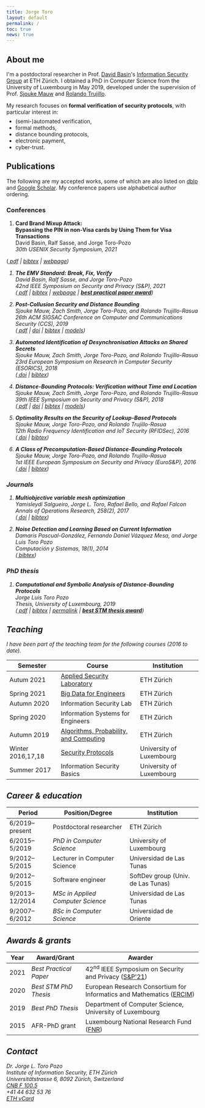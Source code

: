 ```yaml
---
title: Jorge Toro
layout: default
permalink: /
toc: true
news: true
---
```


## About me

I'm a postdoctoral researcher in Prof. [David Basin](https://www.inf.ethz.ch/personal/basin/)'s [Information Security Group](https://infsec.ethz.ch/) at ETH Zürich. I obtained a PhD in Computer Science from the University of Luxembourg in May 2019, developed under the supervision of Prof. [Sjouke Mauw](https://satoss.uni.lu/sjouke/) and [Rolando Trujillo](https://www.deakin.edu.au/about-deakin/people/rolando-trujillo-rasua).

My research focuses on **formal verification of security protocols**, with particular interest in:
<ul style="margin-top: -.5em">
<li> (semi-)automated verification, </li>
<li> formal methods, </li>
<li> distance bounding protocols, </li>
<li> electronic payment,</li>
<li> cyber-trust.</li>
</ul>

## Publications

The following are my accepted works, some of which are also listed on [dblp](https://dblp.org/search?q=jorge%20toro-pozo) and [Google Scholar](https://scholar.google.com/citations?user=mF6Rm5oAAAAJ). My conference papers use alphabetical author ordering.

### Conferences

1. **Card Brand Mixup Attack:**<br>
**Bypassing the PIN in non-Visa cards by Using Them for Visa Transactions**<br>
David Basin, Ralf Sasse, and Jorge Toro-Pozo<br>
*30th USENIX Security Symposium, 2021*<br>
<!--([<i class="far fa-file-pdf fs-point-9"/> pdf](/assets/files/papers/USENIX21.pdf) \| -->
([<i class="far fa-file-pdf fs-point-9"/> pdf](https://www.usenix.org/system/files/sec21fall-basin.pdf) \| 
[<i class="fas fa-download fs-point-7"/> bibtex](https://www.usenix.org/biblio/export/bibtex/272165) \|
[<i class="fas fa-link fs-point-8"/> webpage](https://emvrace.github.io/)<!-- \| 
[<i class="fab fa-github fs-point-9"/> models](https://github.com/EMVrace/EMVerify-PAN-routing) \| 
[<i class="fab fa-youtube fs-point-8"/> demo](https://youtu.be/8d7UgIiMRBU)-->)

1. **The EMV Standard: Break, Fix, Verify**<br>
David Basin, Ralf Sasse, and Jorge Toro-Pozo<br>
*42nd IEEE Symposium on Security and Privacy (S&P), 2021*<br>
([<i class="ai ai-arxiv"/> pdf](https://arxiv.org/pdf/2006.08249.pdf) \| 
[<i class="fas fa-link fs-point-8"/> bibtex](https://www.computer.org/csdl/api/v1/citation/bibtex/proceedings/1mbmGIGBpK0/893400a629) \| 
[<i class="fas fa-link fs-point-8"/> webpage](https://emvrace.github.io/)<!-- \| 
[<i class="fab fa-github fs-point-9"/> models](https://github.com/EMVrace/EMVerify) \| 
[<i class="fab fa-youtube fs-point-8"/> teaser](https://youtu.be/HrBgPIiqqf8) \|
[<i class="fab fa-youtube fs-point-8"/> demo](https://youtu.be/JyUsMLxCCt8)--> \|
**[<i class="fas fa-award fs-point-9"/> best practical paper award](https://www.ieee-security.org/TC/SP2021/awards.html)**)

1. **Post-Collusion Security and Distance Bounding**<br>
Sjouke Mauw, Zach Smith, Jorge Toro-Pozo, and Rolando Trujillo-Rasua<br>
*26th ACM SIGSAC Conference on Computer and Communications Security (CCS), 2019*<br>
([<i class="far fa-file-pdf fs-point-9"/> pdf](https://drive.google.com/file/d/1gm_eA_DBNoX-P_e6n5Vj7BUOa6BG4PCu/view?usp=sharing) \| 
[<i class="fas fa-link fs-point-8"/> doi](https://doi.org/10.1145/3319535.3345651) \| 
[<i class="fas fa-link fs-point-8"/> bibtex](https://dblp.uni-trier.de/rec/bibtex/conf/ccs/MauwSTT19) \| 
[<i class="fab fa-github fs-point-9"/> models](https://github.com/jorgetp/dbverify))

1. **Automated Identification of Desynchronisation Attacks on Shared Secrets**<br>
Sjouke Mauw, Zach Smith, Jorge Toro-Pozo, and Rolando Trujillo-Rasua<br>
*23rd European Symposium on Research in Computer Security (ESORICS), 2018*<br>
([<i class="fas fa-link fs-point-8"/> doi](https://doi.org/10.1007/978-3-319-99073-6_20) \| 
[<i class="fas fa-link fs-point-8"/> bibtex](https://dblp.uni-trier.de/rec/bibtex/conf/esorics/MauwSTT18))

1. **Distance-Bounding Protocols: Verification without Time and Location**<br>
Sjouke Mauw, Zach Smith, Jorge Toro-Pozo, and Rolando Trujillo-Rasua<br>
*39th IEEE Symposium on Security and Privacy (S&P), 2018*<br>
([<i class="far fa-file-pdf fs-point-9"/> pdf](/assets/files/papers/SP18.pdf) \| 
[<i class="fas fa-link fs-point-8"/> doi](https://doi.org/10.1109/SP.2018.00001) \| 
[<i class="fas fa-link fs-point-8"/> bibtex](https://dblp.uni-trier.de/rec/bibtex/conf/sp/MauwSTT18) \| 
[<i class="fab fa-github fs-point-9"/> models](https://github.com/jorgetp/dbverify))

1. **Optimality Results on the Security of Lookup-Based Protocols**<br>
Sjouke Mauw, Jorge Toro-Pozo, and Rolando Trujillo-Rasua<br>
*12th Radio Frequency Identification and IoT Security (RFIDSec), 2016*<br>
([<i class="fas fa-link fs-point-8"/> doi](https://doi.org/10.1007/978-3-319-62024-4_10) \| 
[<i class="fas fa-link fs-point-8"/> bibtex](https://dblp.uni-trier.de/rec/bibtex/conf/rfidsec/MauwTT16))

1. **A Class of Precomputation-Based Distance-Bounding Protocols**<br>
Sjouke Mauw, Jorge Toro-Pozo, and Rolando Trujillo-Rasua<br>
*1st IEEE European Symposium on Security and Privacy (EuroS&P), 2016*<br>
([<i class="fas fa-link fs-point-8"/> doi](https://doi.org/10.1109/EuroSP.2016.19) \| 
[<i class="fas fa-link fs-point-8"/> bibtex](https://dblp.uni-trier.de/rec/bibtex/conf/eurosp/MauwTT16))

### Journals

1. **Multiobjective variable mesh optimization**<br>
Yamisleydi Salgueiro, Jorge L. Toro, Rafael Bello, and Rafael Falcon<br>
*Annals of Operations Research, 258(2), 2017*<br>
([<i class="fas fa-link fs-point-8"/> doi](https://doi.org/10.1007/s10479-016-2221-5) \| 
[<i class="fas fa-link fs-point-8"/> bibtex](https://dblp.uni-trier.de/rec/bibtex/journals/anor/SalgueiroTBF17))

1. **Noise Detection and Learning Based on Current Information**<br>
Damaris Pascual-González, Fernando Daniel Vázquez Mesa, and Jorge Luis Toro Pozo<br>
*Computación y Sistemas, 18(1), 2014*<br>
([<i class="fas fa-link fs-point-8"/> bibtex](https://dblp.uni-trier.de/rec/bibtex/journals/cys/Pascual-GonzalezMP14))

### PhD thesis

1. **Computational and Symbolic Analysis of Distance-Bounding Protocols**<br>
Jorge Luis Toro Pozo<br>
*Thesis, University of Luxembourg, 2019*<br>
([<i class="far fa-file-pdf fs-point-9"/> pdf](/assets/files/thesis/thesis-jorge.pdf) \| 
[<i class="fas fa-link fs-point-8"/> bibtex](https://dblp.org/rec/phd/basesearch/Pozo19.html?view=bibtex) \| 
[<i class='fas fa-link fs-point-8'/> permalink](http://hdl.handle.net/10993/39506) \| 
**[<i class="fas fa-award fs-point-9"/> best STM thesis award](https://www.iit.cnr.it/STM-WG/contentpage06.html)**)

## Teaching

I have been part of the teaching team for the following courses (2016 to date).

Semester | Course | Institution
-- | -- | --
Autum 2021 | [Applied Security Laboratory](https://infsec.ethz.ch/education/as2021/seclab.html) | ETH Zürich
Spring 2021 | [Big Data for Engineers](https://systems.ethz.ch/education/courses/2021-spring/big-data-for-engineers.html) | ETH Zürich
Autumn 2020 | Information Security Lab | ETH Zürich
Spring 2020 | Information Systems for Engineers | ETH Zürich
Autumn 2019 | [Algorithms, Probability, and Computing](https://www.ti.inf.ethz.ch/ew/courses/APC19/index.html) | ETH Zürich
Winter 2016,17,18 | [Security Protocols](https://satoss.uni.lu/courses/securityprotocols/) | University of Luxembourg
Summer 2017 | Information Security Basics | University of Luxembourg

<!-- Autumn 2012,13 | Operating Systems | Universidad de Las Tunas
Spring 2013,14,15 | Data Structures | Universidad de Las Tunas-->

## Career & education

Period | Position/Degree | Institution
-- | -- | --
6/2019–present | Postdoctoral researcher | ETH Zürich<!--<br>(in D. Basin's [Infosec](http://www.infsec.ethz.ch/) group)-->
6/2015–5/2019 | <i class="fa fa-graduation-cap"/> PhD in Computer Science | University of Luxembourg
9/2012–5/2015 | Lecturer in Computer Science | Universidad de Las Tunas
9/2012–5/2015 | Software engineer | SoftDev group (Univ. de Las Tunas)
9/2013–12/2014 | <i class="fa fa-graduation-cap"/> MSc in Applied Computer Science | Universidad de Las Tunas
9/2007–6/2012 | <i class="fa fa-graduation-cap"/> BSc in Computer Science | Universidad de Oriente

## Awards & grants

Year | Award/Grant | Awarder
-- | -- | --
2021 | <i class="fas fa-award fs-point-9"/> Best Practical Paper | 42<sup>nd</sup> IEEE Symposium on Security and Privacy ([S&P'21](https://www.ieee-security.org/TC/SP2021/index.html))
2020 | <i class="fas fa-award fs-point-9"/> Best STM PhD Thesis | European Research Consortium for Informatics and Mathematics ([ERCIM](https://www.ercim.eu/))
2019 | <i class="fas fa-award fs-point-9"/> Best PhD Thesis | Department of Computer Science, University of Luxembourg
2015 | AFR-PhD grant | Luxembourg National Research Fund ([FNR](https://www.fnr.lu/))

## Contact

Dr. Jorge L. Toro Pozo<br>
Institute of Information Security, ETH Zürich<br>
<i class="fas fa-map-marker-alt"/> Universitätstrasse 6, 8092 Zürich, Switzerland<br>
<i class="fas fa-building fs-point-9"/> [CNB F 100.5](http://www.rauminfo.ethz.ch/Rauminfo/grundrissplan.gif?gebaeude=CNB&geschoss=F&raumNr=100.5&)<br>
<i class="fas fa-phone fs-point-9"/> +41 44 632 53 76‬<br>
<i class="fas fa-address-card fs-point-9"/> [ETH vCard](https://infsec.ethz.ch/people/detail/Toro%20Pozo.vcard.vcf?persid=260607&addressType=5)‬

